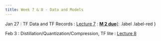 ```yaml
---
title: Week 7 & 8 - Data and Models
---
```


Jan 27
: TF Data and TF Records
  : [Lecture 7](../assets/lectures/lecture7/04_data3_tf_data_tf_records.pdf)
: [**M 2 due**](https://pwdomination.github.io/AI-5/milestone2/){: .label .label-red }

Feb 3
: Distillation/Quantization/Compression, TF lite
  : [Lecture 8](../assets/lectures/lecture9/05_model2_compression_techniques.pdf)
